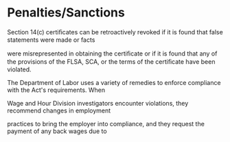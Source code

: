 # Penalties/Sanctions

Section 14(c) certiﬁcates can be retroactively revoked if it is found that false statements were made or facts

were misrepresented in obtaining the certiﬁcate or if it is found that any of the provisions of the FLSA, SCA, or the terms of the certiﬁcate have been violated.

The Department of Labor uses a variety of remedies to enforce compliance with the Act's requirements. When

Wage and Hour Division investigators encounter violations, they recommend changes in employment

practices to bring the employer into compliance, and they request the payment of any back wages due to